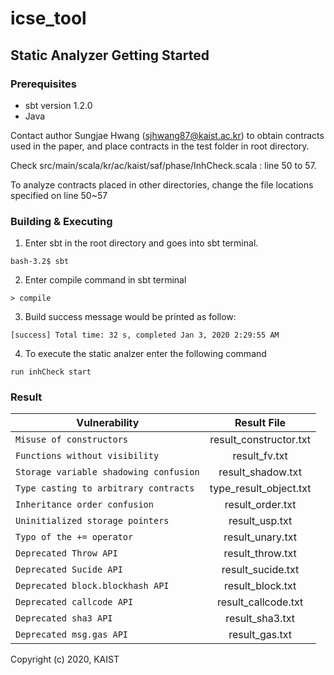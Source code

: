 # icse_tool


## Static Analyzer Getting Started

### Prerequisites

* sbt version 1.2.0
* Java

Contact author Sungjae Hwang (sjhwang87@kaist.ac.kr) to obtain contracts used in the paper, and place contracts in the test folder in root directory.

Check src/main/scala/kr/ac/kaist/saf/phase/InhCheck.scala : line 50 to 57.

To analyze contracts placed in other directories, change the file locations specified on line 50~57


### Building & Executing 

1. Enter sbt in the root directory and goes into sbt terminal.

```
bash-3.2$ sbt
```
2. Enter compile command in sbt terminal

```
> compile
```

3. Build success message would be printed as follow:

```
[success] Total time: 32 s, completed Jan 3, 2020 2:29:55 AM
```

4. To execute the static analzer enter the following command

```
run inhCheck start
```

### Result 
| Vulnerability | Result File | 
|---|:---:|
| `Misuse of constructors` | result_constructor.txt | 
| `Functions without visibility` | result_fv.txt |  
| `Storage variable shadowing confusion` | result_shadow.txt |  
| `Type casting to arbitrary contracts` | type_result_object.txt | 
| `Inheritance order confusion` | result_order.txt | 
| `Uninitialized storage pointers` | result_usp.txt | 
| `Typo of the += operator` | result_unary.txt | 
| `Deprecated Throw API` | result_throw.txt | 
| `Deprecated Sucide API` | result_sucide.txt | 
| `Deprecated block.blockhash API` | result_block.txt | 
| `Deprecated callcode API` | result_callcode.txt | 
| `Deprecated sha3 API` | result_sha3.txt | 
| `Deprecated msg.gas API` | result_gas.txt | 


Copyright (c) 2020, KAIST
